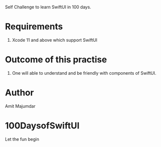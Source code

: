 
 Self Challenge to learn SwiftUI in 100 days.

# Requirements
1. Xcode 11 and above which support SwiftUI

# Outcome of this practise
1. One will able to understand and be friendly with components of SwiftUI.

# Author
Amit Majumdar

# 100DaysofSwiftUI
Let the fun begin
